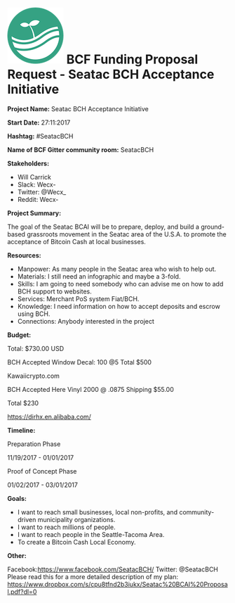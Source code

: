 # ![BCF Logo Round Tiny](https://raw.githubusercontent.com/The-Bitcoin-Cash-Fund/Branding/master/BCF%20Symbol%20Round%20Tiny.png) BCF Funding Proposal Request - Seatac BCH Acceptance Initiative


**Project Name:** Seatac BCH Acceptance Initiative


**Start Date:** 27:11:2017


**Hashtag:** #SeatacBCH


**Name of BCF Gitter community room:** SeatacBCH


**Stakeholders:** 

- Will Carrick
- Slack: Wecx-
- Twitter: @Wecx_
- Reddit: Wecx-


**Project Summary:** 

The goal of the Seatac BCAI will be to prepare, deploy, and build a ground-based grassroots movement in the Seatac area of the U.S.A. to promote the acceptance of Bitcoin Cash at local businesses.


**Resources:**

- Manpower: As many people in the Seatac area who wish to help out.
- Materials: I still need an infographic and maybe a 3-fold.
- Skills: I am going to need somebody who can advise me on how to add BCH support to websites.
- Services: Merchant PoS system Fiat/BCH.
- Knowledge: I need information on how to accept deposits and escrow using BCH.
- Connections: Anybody interested in the project

**Budget:**

Total: $730.00 USD

BCH Accepted Window Decal: 100 @5 Total $500

Kawaiicrypto.com

BCH Accepted Here Vinyl 2000 @ .0875 Shipping $55.00

Total $230

https://dirhx.en.alibaba.com/


**Timeline:** 

Preparation Phase

11/19/2017 - 01/01/2017

Proof of Concept Phase

01/02/2017 - 03/01/2017


**Goals:**

- I want to reach small businesses, local non-profits, and community-driven municipality organizations.
- I want to reach millions of people.
- I want to reach people in the Seattle-Tacoma Area.
- To create a Bitcoin Cash Local Economy.

**Other:**

Facebook:https://www.facebook.com/SeatacBCH/
Twitter: @SeatacBCH
Please read this for a more detailed description of my plan:
https://www.dropbox.com/s/cpu8tfnd2b3iukx/Seatac%20BCAI%20Proposal.pdf?dl=0
